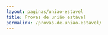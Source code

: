 ```yaml
---
layout: paginas/uniao-estavel
title: Provas de união estável
permalink: /provas-de-uniao-estavel/
---
```

